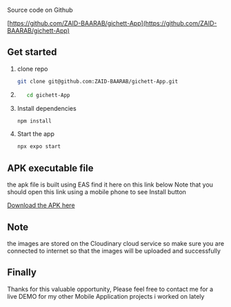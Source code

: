 


Source code on Github 

[https://github.com/ZAID-BAARAB/gichett-App](https://github.com/ZAID-BAARAB/gichett-App)

## Get started
1. clone repo
   ```bash
   git clone git@github.com:ZAID-BAARAB/gichett-App.git
   ```
2. 
   ```bash
      cd gichett-App
   ```
3. Install dependencies

   ```bash
   npm install
   ```

4. Start the app

   ```bash
   npx expo start
   ```


## APK executable file 
the apk file is built using EAS  find it here on this link below 
Note that you should open this link using a mobile phone to see Install button 

[Download the APK here](https://expo.dev/accounts/zaidbaarab/projects/guichet-app/builds/5e7fbeb0-818f-4874-ae87-aa60af5ba730)

## Note

the images are stored on the Cloudinary   cloud service  so make sure you are connected to internet 
so that the images will be uploaded and successfully 



## Finally 
Thanks for this valuable opportunity, Please feel free to contact me for a live DEMO for my other Mobile Application projects  i worked on  lately 






